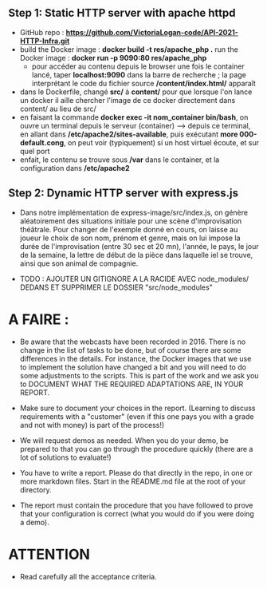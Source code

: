 ## Step 1: Static HTTP server with apache httpd

* GitHub repo : **https://github.com/VictoriaLogan-code/API-2021-HTTP-Infra.git**
* build the Docker image : **docker build -t res/apache_php .**
   run the Docker image   : **docker run -p 9090:80 res/apache_php**
   * pour accéder au contenu depuis le browser une fois le container lancé, taper **localhost:9090** dans la barre de recherche ; la page interprétant le code du fichier source **/content/index.html/** apparaît
* dans le Dockerfile, changé **src/** à **content/** pour que lorsque l'on lance un docker il aille chercher l'image de ce docker directement dans content/ au lieu de src/
* en faisant la commande **docker exec -it nom_container bin/bash**, on ouvre un terminal depuis le serveur (container)
--> depuis ce terminal, en allant dans **/etc/apache2/sites-available**, puis exécutant **more 000-default.cong**, on peut voir (typiquement) si un host virtuel écoute, et sur quel port
* enfait, le contenu se trouve sous **/var** dans le container, et la configuration dans **/etc/apache2**


## Step 2: Dynamic HTTP server with express.js

* Dans notre implémentation de express-image/src/index.js, on génère aléatoirement des situations initiale pour une scène d'improvisation théâtrale. Pour changer de l'exemple donné en cours, on laisse au joueur le choix de son nom, prénom et genre, mais on lui impose la durée de l'improvisation (entre 30 sec et 20 mn), l'année, le pays, le jour de la semaine, la lettre de début de la pièce dans laquelle iel se trouve, ainsi que son animal de compagnie.




* TODO : AJOUTER UN GITIGNORE A LA RACIDE AVEC node_modules/ DEDANS ET SUPPRIMER LE DOSSIER "src/node_modules"




# A FAIRE : 

- Be aware that the webcasts have been recorded in 2016. There is no change in the list of tasks to be done, but of course there are some differences in the details. For instance, the Docker images that we use to implement the solution have changed a bit and you will need to do some adjustments to the scripts. This is part of the work and we ask you to DOCUMENT WHAT THE REQUIRED ADAPTATIONS ARE, IN YOUR REPORT.

- Make sure to document your choices in the report. (Learning to discuss requirements with a "customer" (even if this one pays you with a grade and not with money) is part of the process!)

- We will request demos as needed. When you do your demo, be prepared to that you can go through the procedure quickly (there are a lot of solutions to evaluate!)

- You have to write a report. Please do that directly in the repo, in one or more markdown files. Start in the README.md file at the root of your directory.

- The report must contain the procedure that you have followed to prove that your configuration is correct (what you would do if you were doing a demo).

# ATTENTION 

- Read carefully all the acceptance criteria.


